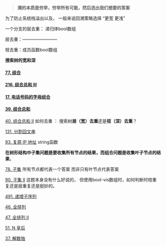 > **溯的本质是穷举，穷举所有可能，然后选出我们想要的答案**

为了防止系统栈溢出以及， 一般来说回溯策略选择 “更宽 更浅” 



一个分支的层去重：  递归体bool数组

层去重：————————

枝去重：成员函数bool数组





**搜索树的宽和深**



#### [77. 组合](https://leetcode-cn.com/problems/combinations/)

#### [216. 组合总和 III](https://leetcode-cn.com/problems/combination-sum-iii/)

#### [17. 电话号码的字母组合](https://leetcode-cn.com/problems/letter-combinations-of-a-phone-number/)

#### [39. 组合总和](https://leetcode-cn.com/problems/combination-sum/)



[40. 组合总和 II](https://leetcode-cn.com/problems/combination-sum-ii/)      如何去重 ： 搜索树**层（宽）去重**还是**枝（深）去重**？

[131. 分割回文串](https://leetcode-cn.com/problems/palindrome-partitioning/)

[93. 复原 IP 地址](https://leetcode-cn.com/problems/restore-ip-addresses/)        string函数




**在树形结构中子集问题是要收集所有节点的结果，而组合问题是收集叶子节点的结果**。

[78. 子集](https://leetcode-cn.com/problems/subsets/)         所有节点都代表一个答案 而非只有叶节点代表答案

[90. 子集 II](https://leetcode-cn.com/problems/subsets-ii/)        这题本身没有什么好说的， 但使用bool-vis数组时，如何判断时枝重复还是层重复还是挺妙的。



[491. 递增子序列](https://leetcode-cn.com/problems/increasing-subsequences/)



[46. 全排列](https://leetcode-cn.com/problems/permutations/)

[47. 全排列 II](https://leetcode-cn.com/problems/permutations-ii/)



[51. N 皇后](https://leetcode-cn.com/problems/n-queens/)

[37. 解数独](https://leetcode-cn.com/problems/sudoku-solver/)





